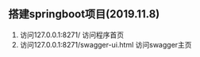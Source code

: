 ## 搭建springboot项目(2019.11.8)
1. 访问127.0.0.1:8271/ 访问程序首页 
2. 访问127.0.0.1:8271/swagger-ui.html 访问swagger主页

